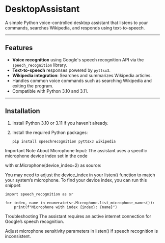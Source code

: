 # DesktopAssistant

A simple Python voice-controlled desktop assistant that listens to your commands, searches Wikipedia, and responds using text-to-speech.

---

## Features

- **Voice recognition** using Google's speech recognition API via the `speech_recognition` library.
- **Text-to-speech** responses powered by `pyttsx3`.
- **Wikipedia integration**: Searches and summarizes Wikipedia articles.
- Handles common voice commands such as searching Wikipedia and exiting the program.
- Compatible with Python 3.10 and 3.11.

---

## Installation

1. Install Python 3.10 or 3.11 if you haven't already.

2. Install the required Python packages:

   ```bash
   pip install speechrecognition pyttsx3 wikipedia

Important Note About Microphone Input:
The assistant uses a specific microphone device index set in the code

with sr.Microphone(device_index=2) as source:

You may need to adjust the device_index in your listen() function to match your system’s microphone. To find your device index, you can run this snippet:

```
import speech_recognition as sr

for index, name in enumerate(sr.Microphone.list_microphone_names()):
    print(f"Microphone with index {index}: {name}")

```

Troubleshooting
The assistant requires an active internet connection for Google’s speech recognition.

Adjust microphone sensitivity parameters in listen() if speech recognition is inconsistent.
